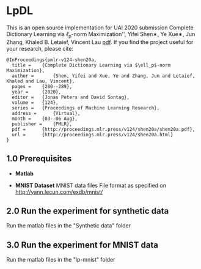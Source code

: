 # LpDL

This is an open source implementation for UAI 2020 submission Complete Dictionary Learning via  <i>ℓ</i><sub>p</sub>-norm Maximization'', Yifei Shen∗, Ye Xue∗, Jun Zhang, Khaled B. Letaief, Vincent Lau [pdf](https://arxiv.org/pdf/2002.10043.pdf). If you find the project useful for your research, please cite:

```
@InProceedings{pmlr-v124-shen20a,
  title = 	 {Complete Dictionary Learning via $\ell_p$-norm Maximization},
  author =       {Shen, Yifei and Xue, Ye and Zhang, Jun and Letaief, Khaled and Lau, Vincent},
  pages = 	 {280--289},
  year = 	 {2020},
  editor = 	 {Jonas Peters and David Sontag},
  volume = 	 {124},
  series = 	 {Proceedings of Machine Learning Research},
  address = 	 {Virtual},
  month = 	 {03--06 Aug},
  publisher =    {PMLR},
  pdf = 	 {http://proceedings.mlr.press/v124/shen20a/shen20a.pdf},
  url = 	 {http://proceedings.mlr.press/v124/shen20a.html}
}
```



## 1.0 Prerequisites
+ **Matlab**


+ **MNIST Dataset**
MNIST data files
File format as specified on http://yann.lecun.com/exdb/mnist/

## 2.0 Run the experiment for synthetic data
Run the matlab files in the "Synthetic data" folder
## 3.0 Run the experiment for MNIST data
Run the matlab files in the "lp-mnist" folder


